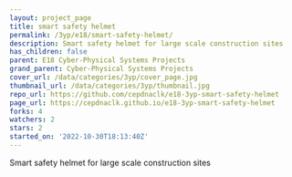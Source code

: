 ```yaml
---
layout: project_page
title: smart safety helmet
permalink: /3yp/e18/smart-safety-helmet/
description: Smart safety helmet for large scale construction sites
has_children: false
parent: E18 Cyber-Physical Systems Projects
grand_parent: Cyber-Physical Systems Projects
cover_url: /data/categories/3yp/cover_page.jpg
thumbnail_url: /data/categories/3yp/thumbnail.jpg
repo_url: https://github.com/cepdnaclk/e18-3yp-smart-safety-helmet
page_url: https://cepdnaclk.github.io/e18-3yp-smart-safety-helmet
forks: 4
watchers: 2
stars: 2
started_on: '2022-10-30T18:13:40Z'
---
```


Smart safety helmet for large scale construction sites